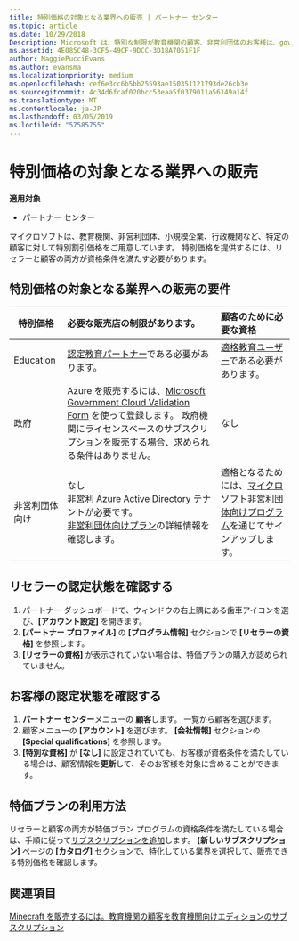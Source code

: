 ```yaml
---
title: 特別価格の対象となる業界への販売 | パートナー センター
ms.topic: article
ms.date: 10/29/2018
Description: Microsoft は、特別な制限が教育機関の顧客、非営利団体のお客様は、government ユーザーなど、顧客が選択されたグループの価格を提供します。
ms.assetid: 4E085C48-3CF5-49CF-9DCC-3D18A7051F1F
author: MaggiePucciEvans
ms.author: evansma
ms.localizationpriority: medium
ms.openlocfilehash: cef6e3cc6b5bb25593ae150351121793de26cb3e
ms.sourcegitcommit: 4c34d6fcaf020bcc53eaa5f0379011a56149a14f
ms.translationtype: MT
ms.contentlocale: ja-JP
ms.lasthandoff: 03/05/2019
ms.locfileid: "57585755"
---
```

# <a name="sell-to-specialized-industries"></a>特別価格の対象となる業界への販売

**適用対象**

-  パートナー センター

マイクロソフトは、教育機関、非営利団体、小規模企業、行政機関など、特定の顧客に対して特別割引価格をご用意しています。 特別価格を提供するには、リセラーと顧客の両方が資格条件を満たす必要があります。 

## <a name="requirements-to-sell-to-specialized-industries"></a>特別価格の対象となる業界への販売の要件

|**特別価格**   |**必要な販売店の制限があります。**   |**顧客のために必要な資格**   |
|----------------------------|:---------------------------------|:------------------------------------------|
|Education   |[認定教育パートナー](https://www.mepn.com)である必要があります。   | [適格教育ユーザー](https://www.microsoftvolumelicensing.com/DocumentSearch.aspx?Mode=3&DocumentTypeId=7)である必要があります。   |
|政府   |Azure を販売するには、[Microsoft Government Cloud Validation Form](https://azuregov.microsoft.com/csp) を使って登録します。 政府機関にライセンスベースのサブスクリプションを販売する場合、求められる条件はありません。|   なし|
|非営利団体向け  |なし<br>非営利 Azure Active Directory テナントが必要です。<br>[非営利団体向けプラン](https://assetsprod.microsoft.com/mpn/en-us/nonprofit-skus-in-csp-faq.pdf)の詳細情報を確認します。   |適格となるためには、[マイクロソフト非営利団体向けプログラム](https://nonprofit.microsoft.com/#/register)を通じてサインアップします。   |


## <a name="check-your-reseller-qualifications"></a>リセラーの認定状態を確認する

1.  パートナー ダッシュボードで、ウィンドウの右上隅にある歯車アイコンを選び、**[アカウント設定]** を開きます。
2.  **[パートナー プロファイル]** の **[プログラム情報]** セクションで **[リセラーの資格]** を参照します。
3.  **[リセラーの資格]** が表示されていない場合は、特価プランの購入が認められていません。

## <a name="check-the-customer-qualifications"></a>お客様の認定状態を確認する

1.  **パートナー センター**メニューの **顧客**します。 一覧から顧客を選びます。
2.  顧客メニューの **[アカウント]** を選びます。 **[会社情報]** セクションの **[Special qualifications]** を参照します。
3.  **[特別な資格]** が **[なし]** に設定されていても、お客様が資格条件を満たしている場合は、顧客情報を**更新**して、そのお客様を対象に含めることができます。

## <a name="where-to-find-special-offers"></a>特価プランの利用方法

リセラーと顧客の両方が特価プラン プログラムの資格条件を満たしている場合は、手順に従って[サブスクリプションを追加](create-a-new-subscription.md)します。 **[新しいサブスクリプション]** ページの **[カタログ]** セクションで、特化している業界を選択して、販売できる特別価格を確認します。

## <a name="see-also"></a>関連項目

[Minecraft を販売するには。教育機関の顧客を教育機関向けエディションのサブスクリプション](minecraft-subscriptions.md)


 

 

 



